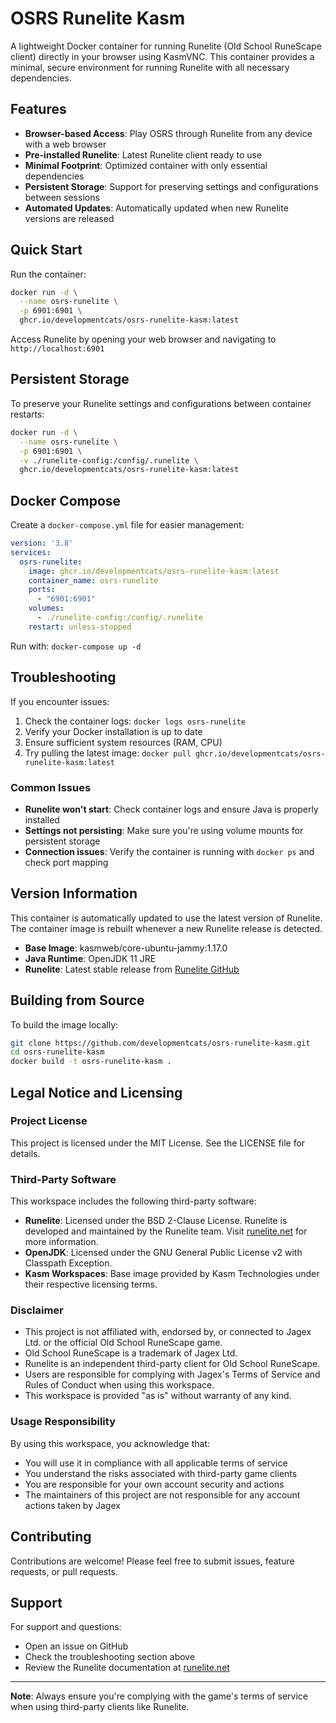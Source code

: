 # OSRS Runelite Kasm

A lightweight Docker container for running Runelite (Old School RuneScape client) directly in your browser using KasmVNC. This container provides a minimal, secure environment for running Runelite with all necessary dependencies.

## Features

- **Browser-based Access**: Play OSRS through Runelite from any device with a web browser
- **Pre-installed Runelite**: Latest Runelite client ready to use
- **Minimal Footprint**: Optimized container with only essential dependencies
- **Persistent Storage**: Support for preserving settings and configurations between sessions
- **Automated Updates**: Automatically updated when new Runelite versions are released

## Quick Start

Run the container:

```bash
docker run -d \
  --name osrs-runelite \
  -p 6901:6901 \
  ghcr.io/developmentcats/osrs-runelite-kasm:latest
```

Access Runelite by opening your web browser and navigating to `http://localhost:6901`

## Persistent Storage

To preserve your Runelite settings and configurations between container restarts:

```bash
docker run -d \
  --name osrs-runelite \
  -p 6901:6901 \
  -v ./runelite-config:/config/.runelite \
  ghcr.io/developmentcats/osrs-runelite-kasm:latest
```

## Docker Compose

Create a `docker-compose.yml` file for easier management:

```yaml
version: '3.8'
services:
  osrs-runelite:
    image: ghcr.io/developmentcats/osrs-runelite-kasm:latest
    container_name: osrs-runelite
    ports:
      - "6901:6901"
    volumes:
      - ./runelite-config:/config/.runelite
    restart: unless-stopped
```

Run with: `docker-compose up -d`

## Troubleshooting

If you encounter issues:

1. Check the container logs: `docker logs osrs-runelite`
2. Verify your Docker installation is up to date
3. Ensure sufficient system resources (RAM, CPU)
4. Try pulling the latest image: `docker pull ghcr.io/developmentcats/osrs-runelite-kasm:latest`

### Common Issues

- **Runelite won't start**: Check container logs and ensure Java is properly installed
- **Settings not persisting**: Make sure you're using volume mounts for persistent storage
- **Connection issues**: Verify the container is running with `docker ps` and check port mapping

## Version Information

This container is automatically updated to use the latest version of Runelite. The container image is rebuilt whenever a new Runelite release is detected.

- **Base Image**: kasmweb/core-ubuntu-jammy:1.17.0
- **Java Runtime**: OpenJDK 11 JRE
- **Runelite**: Latest stable release from [Runelite GitHub](https://github.com/runelite/launcher)

## Building from Source

To build the image locally:

```bash
git clone https://github.com/developmentcats/osrs-runelite-kasm.git
cd osrs-runelite-kasm
docker build -t osrs-runelite-kasm .
```

## Legal Notice and Licensing

### Project License

This project is licensed under the MIT License. See the LICENSE file for details.

### Third-Party Software

This workspace includes the following third-party software:

- **Runelite**: Licensed under the BSD 2-Clause License. Runelite is developed and maintained by the Runelite team. Visit [runelite.net](https://runelite.net) for more information.
- **OpenJDK**: Licensed under the GNU General Public License v2 with Classpath Exception.
- **Kasm Workspaces**: Base image provided by Kasm Technologies under their respective licensing terms.

### Disclaimer

- This project is not affiliated with, endorsed by, or connected to Jagex Ltd. or the official Old School RuneScape game.
- Old School RuneScape is a trademark of Jagex Ltd.
- Runelite is an independent third-party client for Old School RuneScape.
- Users are responsible for complying with Jagex's Terms of Service and Rules of Conduct when using this workspace.
- This workspace is provided "as is" without warranty of any kind.

### Usage Responsibility

By using this workspace, you acknowledge that:
- You will use it in compliance with all applicable terms of service
- You understand the risks associated with third-party game clients
- You are responsible for your own account security and actions
- The maintainers of this project are not responsible for any account actions taken by Jagex

## Contributing

Contributions are welcome! Please feel free to submit issues, feature requests, or pull requests.

## Support

For support and questions:
- Open an issue on GitHub
- Check the troubleshooting section above
- Review the Runelite documentation at [runelite.net](https://runelite.net)

---

**Note**: Always ensure you're complying with the game's terms of service when using third-party clients like Runelite.